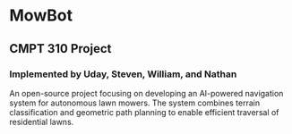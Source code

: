 # MowBot
## CMPT 310 Project
### Implemented by Uday, Steven, William, and Nathan
An open-source project focusing on developing an AI-powered navigation system for autonomous lawn mowers. The system combines terrain classification and geometric path planning to enable efficient traversal of residential lawns.
